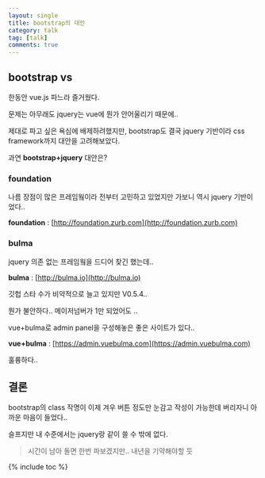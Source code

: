 ```yaml
---
layout: single
title: bootstrap의 대안 
category: talk
tag: [talk]
comments: true
---
```


## bootstrap vs

한동안 vue.js 파느라 즐거웠다.

문제는 아무래도 jquery는 vue에 뭔가 안어울리기 때문에.. 

제대로 파고 싶은 욕심에 배제하려했지만, bootstrap도 결국 jquery 기반이라 css framework까지 대안을 고려해보았다.

과연 **bootstrap+jquery** 대안은? 

### foundation

나름 장점이 많은 프레임웤이라 전부터 고민하고 있었지만 가보니 역시 jquery 기반이었다..

**foundation** : [http://foundation.zurb.com](http://foundation.zurb.com)

### bulma 

jquery 의존 없는 프레임웤을 드디어 찾긴 했는데..
 
**bulma** : [http://bulma.io](http://bulma.io)

깃헙 스타 수가 비약적으로 늘고 있지만 V0.5.4..

뭔가 불안하다.. 메이저넘버가 1만 되었어도 ..

vue+bulma로 admin panel을 구성해놓은 좋은 사이트가 있다..

**vue+bulma** : [https://admin.vuebulma.com](https://admin.vuebulma.com)

훌륭하다..

## 결론
 
bootstrap의 class 작명이 이제 겨우 버튼 정도만 눈감고 작성이 가능한데 버리자니 아까운 마음이 들었다..

슬프지만 내 수준에서는 jquery랑 같이 쓸 수 밖에 없다. 

> 시간이 남아 돌면 한번 파보겠지만.. 내년을 기약해야할 듯 

{% include toc %}